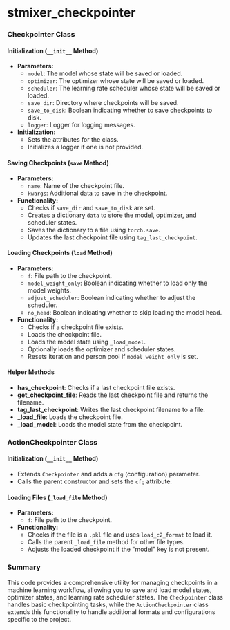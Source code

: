 # stmixer_checkpointer

### Checkpointer Class

#### Initialization (`__init__` Method)

- **Parameters:**
  - `model`: The model whose state will be saved or loaded.
  - `optimizer`: The optimizer whose state will be saved or loaded.
  - `scheduler`: The learning rate scheduler whose state will be saved or loaded.
  - `save_dir`: Directory where checkpoints will be saved.
  - `save_to_disk`: Boolean indicating whether to save checkpoints to disk.
  - `logger`: Logger for logging messages.
- **Initialization:**
  - Sets the attributes for the class.
  - Initializes a logger if one is not provided.

#### Saving Checkpoints (`save` Method)

- **Parameters:**
  - `name`: Name of the checkpoint file.
  - `kwargs`: Additional data to save in the checkpoint.
- **Functionality:**
  - Checks if `save_dir` and `save_to_disk` are set.
  - Creates a dictionary `data` to store the model, optimizer, and scheduler states.
  - Saves the dictionary to a file using `torch.save`.
  - Updates the last checkpoint file using `tag_last_checkpoint`.

#### Loading Checkpoints (`load` Method)

- **Parameters:**
  - `f`: File path to the checkpoint.
  - `model_weight_only`: Boolean indicating whether to load only the model weights.
  - `adjust_scheduler`: Boolean indicating whether to adjust the scheduler.
  - `no_head`: Boolean indicating whether to skip loading the model head.
- **Functionality:**
  - Checks if a checkpoint file exists.
  - Loads the checkpoint file.
  - Loads the model state using `_load_model`.
  - Optionally loads the optimizer and scheduler states.
  - Resets iteration and person pool if `model_weight_only` is set.

#### Helper Methods

- **has_checkpoint**: Checks if a last checkpoint file exists.
- **get_checkpoint_file**: Reads the last checkpoint file and returns the filename.
- **tag_last_checkpoint**: Writes the last checkpoint filename to a file.
- **_load_file**: Loads the checkpoint file.
- **_load_model**: Loads the model state from the checkpoint.

### ActionCheckpointer Class

#### Initialization (`__init__` Method)

- Extends `Checkpointer` and adds a `cfg` (configuration) parameter.
- Calls the parent constructor and sets the `cfg` attribute.

#### Loading Files (`_load_file` Method)

- **Parameters:**
  - `f`: File path to the checkpoint.
- **Functionality:**
  - Checks if the file is a `.pkl` file and uses `load_c2_format` to load it.
  - Calls the parent `_load_file` method for other file types.
  - Adjusts the loaded checkpoint if the "model" key is not present.

### Summary

This code provides a comprehensive utility for managing checkpoints in a machine learning workflow, allowing you to save and load model states, optimizer states, and learning rate scheduler states. The `Checkpointer` class handles basic checkpointing tasks, while the `ActionCheckpointer` class extends this functionality to handle additional formats and configurations specific to the project.
